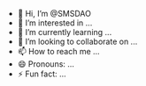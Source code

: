 - 👋 Hi, I’m @SMSDAO
- 👀 I’m interested in ...
- 🌱 I’m currently learning ...
- 💞️ I’m looking to collaborate on ...
- 📫 How to reach me ...
- 😄 Pronouns: ...
- ⚡ Fun fact: ...

<!---
SMSDAO/SMSDAO is a ✨ special ✨ repository because its `README.md` (this file) appears on your GitHub profile.
You can click the Preview link to take a look at your changes.
--->

